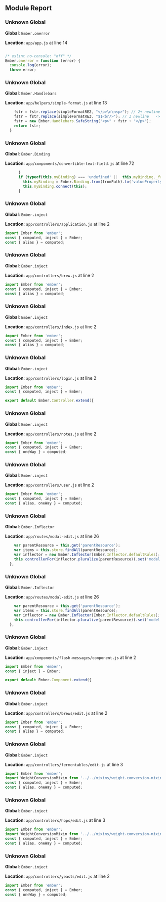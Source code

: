 ## Module Report
### Unknown Global

**Global**: `Ember.onerror`

**Location**: `app/app.js` at line 14

```js

/* eslint no-console: "off" */
Ember.onerror = function (error) {
  console.log(error);
  throw error;
```

### Unknown Global

**Global**: `Ember.Handlebars`

**Location**: `app/helpers/simple-format.js` at line 13

```js
    fstr = fstr.replace(simpleFormatRE2, "</p>\n\n<p>"); // 2+ newline  -> paragraph
    fstr = fstr.replace(simpleFormatRE3, "$1<br/>"); // 1 newline   -> br
    fstr = new Ember.Handlebars.SafeString("<p>" + fstr + "</p>");
    return fstr;
  }
```

### Unknown Global

**Global**: `Ember.Binding`

**Location**: `app/components/convertible-text-field.js` at line 72

```js
      }
      if (typeof(this.myBinding) === 'undefined' ||  this.myBinding._from !== fromPath ) {
        this.myBinding = Ember.Binding.from(fromPath).to('valueProperty');
        this.myBinding.connect(this);
      }
```

### Unknown Global

**Global**: `Ember.inject`

**Location**: `app/controllers/application.js` at line 2

```js
import Ember from 'ember';
const { computed, inject } = Ember;
const { alias } = computed;

```

### Unknown Global

**Global**: `Ember.inject`

**Location**: `app/controllers/brew.js` at line 2

```js
import Ember from 'ember';
const { computed, inject } = Ember;
const { alias } = computed;

```

### Unknown Global

**Global**: `Ember.inject`

**Location**: `app/controllers/index.js` at line 2

```js
import Ember from 'ember';
const { computed, inject } = Ember;
const { alias } = computed;

```

### Unknown Global

**Global**: `Ember.inject`

**Location**: `app/controllers/login.js` at line 2

```js
import Ember from 'ember';
const { computed, inject } = Ember;

export default Ember.Controller.extend({
```

### Unknown Global

**Global**: `Ember.inject`

**Location**: `app/controllers/notes.js` at line 2

```js
import Ember from 'ember';
const { computed, inject } = Ember;
const { oneWay } = computed;

```

### Unknown Global

**Global**: `Ember.inject`

**Location**: `app/controllers/user.js` at line 2

```js
import Ember from 'ember';
const { computed, inject } = Ember;
const { alias, oneWay } = computed;

```

### Unknown Global

**Global**: `Ember.Inflector`

**Location**: `app/routes/modal-edit.js` at line 26

```js
    var parentResource = this.get('parentResource');
    var items = this.store.findAll(parentResource);
    var inflector = new Ember.Inflector(Ember.Inflector.defaultRules);
    this.controllerFor(inflector.pluralize(parentResource)).set('model', items);
  },
```

### Unknown Global

**Global**: `Ember.Inflector`

**Location**: `app/routes/modal-edit.js` at line 26

```js
    var parentResource = this.get('parentResource');
    var items = this.store.findAll(parentResource);
    var inflector = new Ember.Inflector(Ember.Inflector.defaultRules);
    this.controllerFor(inflector.pluralize(parentResource)).set('model', items);
  },
```

### Unknown Global

**Global**: `Ember.inject`

**Location**: `app/components/flash-messages/component.js` at line 2

```js
import Ember from 'ember';
const { inject } = Ember;

export default Ember.Component.extend({
```

### Unknown Global

**Global**: `Ember.inject`

**Location**: `app/controllers/brews/edit.js` at line 2

```js
import Ember from 'ember';
const { computed, inject } = Ember;
const { alias } = computed;

```

### Unknown Global

**Global**: `Ember.inject`

**Location**: `app/controllers/fermentables/edit.js` at line 3

```js
import Ember from 'ember';
import WeightConversionMixin from '../../mixins/weight-conversion-mixin';
const { computed, inject } = Ember;
const { alias, oneWay } = computed;

```

### Unknown Global

**Global**: `Ember.inject`

**Location**: `app/controllers/hops/edit.js` at line 3

```js
import Ember from 'ember';
import WeightConversionMixin from '../../mixins/weight-conversion-mixin';
const { computed, inject } = Ember;
const { alias, oneWay } = computed;

```

### Unknown Global

**Global**: `Ember.inject`

**Location**: `app/controllers/yeasts/edit.js` at line 2

```js
import Ember from 'ember';
const { computed, inject } = Ember;
const { oneWay } = computed;

```
